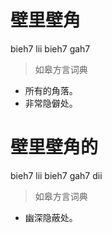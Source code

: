 # 壁里壁角
bieh7 lii bieh7 gah7
> 如皋方言词典
- 所有的角落。
- 非常隐僻处。

# 壁里壁角的
bieh7 lii bieh7 gah7 dii
> 如皋方言词典
- 幽深隐蔽处。
